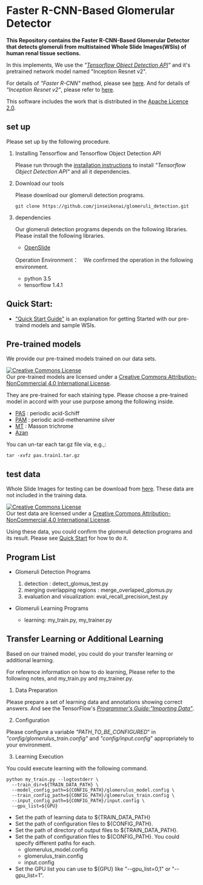 # Faster R-CNN-Based Glomerular Detector
**This Repository contains the Faster R-CNN-Based Glomerular Detector that detects glomeruli from multistained Whole Slide Images(WSIs) of human renal tissue sections.**

 In this implements, We use the *"[Tensorflow Object Detection API](https://github.com/tensorflow/models/tree/master/research/object_detection)"*
 and it's pretrained network model named "Inception Resnet v2".

 For details of *"Faster R-CNN"* method, please see [here](https://arxiv.org/abs/1506.01497).
 And for details of *"Inception Resnet v2"*, please refer to [here](https://ai.googleblog.com/2016/08/improving-inception-and-image.html).

 This software includes the work that is distributed in the [Apache Licence 2.0](https://github.com/tensorflow/models/blob/master/LICENSE).

## set up

Please set up by the following procedure.

1. Installing Tensorflow and Tensorflow Object Detection API

    Please run through the [installation instructions](https://github.com/tensorflow/models/blob/master/research/object_detection/g3doc/installation.md) to install *"Tensorflow Object Detection API"* and all it dependencies.

2. Download our tools

    Please download our glomeruli detection programs.

    ```
    git clone https://github.com/jinseikenai/glomeruli_detection.git
    ```

1. dependencies

    Our glomeruli detection programs depends on the following libraries. Please install the following libraries.

    * [OpenSlide](https://openslide.org/)

    Operation Environment：　We confirmed the operation in the following environment.

    * python 3.5
    * tensorflow 1.4.1


## Quick Start:

  * ["Quick Start Guide"](https://github.com/jinseikenai/glomeruli_detection/blob/master/detecting_glomeruli.md) is an explanation for getting Started with our pre-traind models and sample WSIs.

## <a name=trained_models>Pre-trained models</a>

  We provide our pre-trained models trained on our data sets.
  
  <a rel="license" href="http://creativecommons.org/licenses/by-nc/4.0/"><img alt="Creative Commons License" style="border-width:0" src="https://i.creativecommons.org/l/by-nc/4.0/88x31.png" /></a><br />Our pre-trained models are licensed under a <a rel="license" href="http://creativecommons.org/licenses/by-nc/4.0/">Creative Commons Attribution-NonCommercial 4.0 International License</a>.
  
  They are pre-trained for each staining type.
  Please choose a pre-trained model in accord with your use purpose among the following inside.
  
  * [PAS](http://www.m.u-tokyo.ac.jp/medinfo/download/jinai/faster_rcnn/trained_models/pas_train1.tar.gz) : periodic acid-Schiff
  * [PAM](http://www.m.u-tokyo.ac.jp/medinfo/download/jinai/faster_rcnn/trained_models/pam_train1.tar.gz) : periodic acid-methenamine silver 
  * [MT](http://www.m.u-tokyo.ac.jp/medinfo/download/jinai/faster_rcnn/trained_models/mt_train1.tar.gz) : Masson trichrome
  * [Azan](http://www.m.u-tokyo.ac.jp/medinfo/download/jinai/faster_rcnn/trained_models/azan_train1.tar.gz)  

  You can un-tar each tar.gz file via, e.g.,:

  ```
  tar -xvfz pas.train1.tar.gz
  ```

## test data

  Whole Slide Images for testing can be download from [here](http://www.m.u-tokyo.ac.jp/medinfo/download/jinai/faster_rcnn/test_data.tar.gz).
  These data are not included in the training data.

  <a rel="license" href="http://creativecommons.org/licenses/by-nc/4.0/"><img alt="Creative Commons License" style="border-width:0" src="https://i.creativecommons.org/l/by-nc/4.0/88x31.png" /></a><br />Our test data are licensed under a <a rel="license" href="http://creativecommons.org/licenses/by-nc/4.0/">Creative Commons Attribution-NonCommercial 4.0 International License</a>.

  Using these data, you could confirm the glomeruli detection programs and its result.
  Please see [Quick Start](https://github.com/jinseikenai/glomeruli_detection/blob/master/detecting_glomeruli.md) for how to do it.

## Program List
* Glomeruli Detection Programs
  1. detection : detect_glomus_test.py
  2. merging overlapping regions : merge_overlaped_glomus.py
  3. evaluation and visualization: eval_recall_precision_test.py

* Glomeruli Learning Programs
  * learning: my_train.py, my_trainer.py

## <a name='learning'>Transfer Learning or Additional Learning</a>

  Based on our trained model, you could do your transfer learning or additional learning.

  For reference information on how to do learning, Please refer to the following notes, and my_train.py and my_trainer.py.

1. Data Preparation

  Please prepare a set of learning data and annotations showing correct answers.
  And see the TensorFlow's [*Programmer's Guide:"Importing Data"*](https://www.tensorflow.org/programmers_guide/datasets).


2. Configuration

  Please configure a variable *"PATH_TO_BE_CONFIGURED*" in *"config/glomerulus_train.config"* and *"config/input.config*" appropriately to your environment.


3. Learning Execution

  You could execute learning with the following command.

  ```
  python my_train.py --logtostderr \
    --train_dir=${TRAIN_DATA_PATH} \
    --model_config_path=${CONFIG_PATH}/glomerulus_model.config \
    --train_config_path=${CONFIG_PATH}/glomerulus_train.config \
    --input_config_path=${CONFIG_PATH}/input.config \
    --gpu_list=${GPU}
  ```

  * Set the path of learning data to ${TRAIN_DATA_PATH}
  * Set the path of configuration files to ${CONFIG_PATH}.
  * Set the path of directory of output files to ${TRAIN_DATA_PATH}.
  * Set the path of configuration files to ${CONFIG_PATH}. You could specify different paths for each.
    * glomerulus_model.config
    * glomerulus_train.config
    * input.config
  * Set the GPU list you can use to ${GPU} like "--gpu_list=0,1" or "--gpu_list=1".

